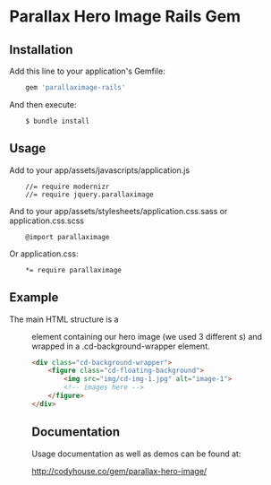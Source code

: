 # Parallax Hero Image Rails Gem


## Installation

Add this line to your application's Gemfile:

```ruby
    gem 'parallaximage-rails'
```

And then execute:
```
    $ bundle install
```

## Usage

Add to your app/assets/javascripts/application.js

```
    //= require modernizr
    //= require jquery.parallaximage
```

And to your app/assets/stylesheets/application.css.sass or application.css.scss


```
    @import parallaximage
```

Or application.css:

```
    *= require parallaximage
```

## Example
The main HTML structure is a <figure> element containing our hero image (we used 3 different <img>s) and wrapped in a .cd-background-wrapper element.

```html
<div class="cd-background-wrapper">
	<figure class="cd-floating-background">
		<img src="img/cd-img-1.jpg" alt="image-1">
		<!-- images here -->
	</figure>
</div>
```

## Documentation

Usage documentation as well as demos can be found at:

http://codyhouse.co/gem/parallax-hero-image/
